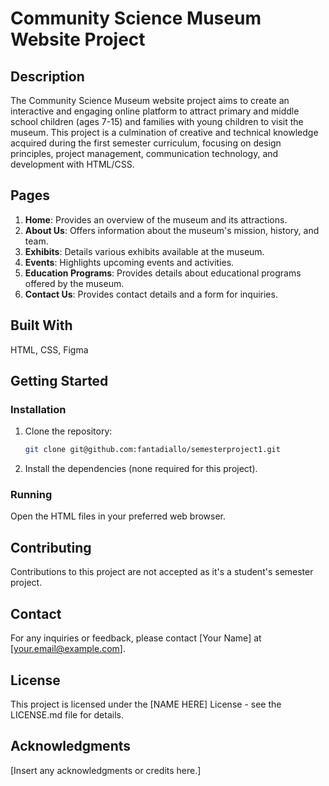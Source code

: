 # Community Science Museum Website Project


## Description
The Community Science Museum website project aims to create an interactive and engaging online platform to attract primary and middle school children (ages 7-15) and families with young children to visit the museum. This project is a culmination of creative and technical knowledge acquired during the first semester curriculum, focusing on design principles, project management, communication technology, and development with HTML/CSS.

## Pages
1. **Home**: Provides an overview of the museum and its attractions.
2. **About Us**: Offers information about the museum's mission, history, and team.
3. **Exhibits**: Details various exhibits available at the museum.
4. **Events**: Highlights upcoming events and activities.
5. **Education Programs**: Provides details about educational programs offered by the museum.
6. **Contact Us**: Provides contact details and a form for inquiries.

## Built With
HTML, CSS, Figma

## Getting Started
### Installation
1. Clone the repository:

    ```bash
    git clone git@github.com:fantadiallo/semesterproject1.git
    ```

2. Install the dependencies (none required for this project).

### Running
Open the HTML files in your preferred web browser.

## Contributing
Contributions to this project are not accepted as it's a student's semester project.

## Contact
For any inquiries or feedback, please contact [Your Name] at [your.email@example.com].

## License
This project is licensed under the [NAME HERE] License - see the LICENSE.md file for details.

## Acknowledgments
[Insert any acknowledgments or credits here.]




